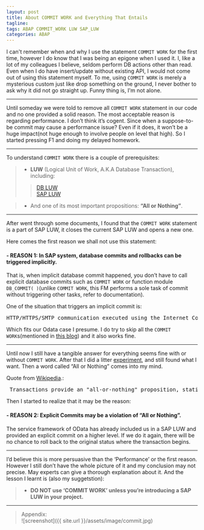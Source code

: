 ```yaml
---
layout: post
title: About COMMIT WORK and Everything That Entails
tagline: 
tags: ABAP COMMIT_WORK LUW SAP_LUW
categories: ABAP
---
```


I can't remember when and why I use the statement `COMMIT WORK` for the first time, however I do know that I was being an epigone when I used it. I, like a lot of my colleagues I believe, seldom perform DB actions other than read. Even when I do have insert/update without existing API, I would not come out of using this statement myself. To me, using `COMMIT WORK` is merely a mysterious custom just like drop something on the ground, I never bother to ask why it did not go straight up. Funny thing is, I'm not alone.   

---   

Until someday we were told to remove all `COMMIT WORK` statement in our code and no one provided a solid reason. The most acceptable reason is regarding performance. I don’t think it’s cogent. Since when a suppose-to-be commit may cause a performance issue? Even if it does, it won’t be a huge impact(not huge enough to involve people on level that high). So I started pressing F1 and doing my delayed homework.    

---   

To understand `COMMIT WORK` there is a couple of prerequisites:      

>  - 	__LUW__ (Logical Unit of Work, A.K.A Database Transaction), including:      
>> <a href="http://help.sap.com/saphelp_nw04s/helpdata/en/41/7af4bca79e11d1950f0000e82de14a/content.htm"> DB LUW</a>      
>> <a href="http://help.sap.com/saphelp_47x200/helpdata/en/41/7af4bfa79e11d1950f0000e82de14a/content.htm"> SAP LUW</a>
   
> -  And one of its most important propositions: __“All or Nothing”__.      
   
---
After went through some documents, I found that the `COMMIT WORK` statement is a part of SAP LUW, it closes the current SAP LUW and opens a new one.      

Here comes the first reason we shall not use this statement:   

#### - REASON 1:  In SAP system, database commits and rollbacks can be triggered implicitly.   
   
That is, when implicit database commit happened, you don’t have to call explicit database commits such as `COMMIT WORK` or function module `DB_COMMIT( )`(unlike `COMMIT WORK`, this FM performs a sole task of commit without triggering other tasks, refer to documentation).    
   
 One of the situation that triggers an implicit commit is:     

<pre>HTTP/HTTPS/SMTP communication executed using the Internet Communication Framework    
</pre>
   
Which fits our Odata case I presume. I do try to skip all the `COMMIT WORK`s(mentioned in <a href="https://jam4.sapjam.com/blogs/show/HZa74OUDc0HMHcfHSaqWku">this blog</a>) and it also works fine.     

---   

Until now I still have a tangible answer for everything seems fine with or without `COMMIT WORK`. After that I did a litter <a href="http://noru.github.io/assets/image/commit.jpg">experiment</a>, and still found what I want. Then a word called “All or Nothing” comes into my mind.     

Quote from <a href="http://en.wikipedia.org/wiki/Database_transaction">Wikipedia</a>.:   
   
<pre> Transactions provide an "all-or-nothing" proposition, stating that each work-unit performed in a database must either  complete in its entirety or have no effect whatsoever. Further, the system must isolate each transaction from other transactions, results must conform to existing constraints in the database, and transactions that complete successfully must get written to durable storage.</pre>


Then I started to realize that it may be the reason:   

#### -   REASON 2:  Explicit Commits may be a violation of “All or Nothing”.   


The service framework of OData has already included us in a SAP LUW and provided an explicit commit on a higher level. If we do it again, there will be no chance to roll back to the original status where the transaction begins.    

---   

I’d believe this is more persuasive than the ‘Performance’ or the first reason. However I still don’t have the whole picture of it and my conclusion may not precise.  May experts can give a thorough explanation about it. And the lesson I learnt is (also my suggetstion):   


> -   __DO NOT use ‘COMMIT WORK’ unless you’re introducing a SAP LUW in your project.__   


---   
> Appendix:    
> ![screenshot]({{ site.url }}/assets/image/commit.jpg)
